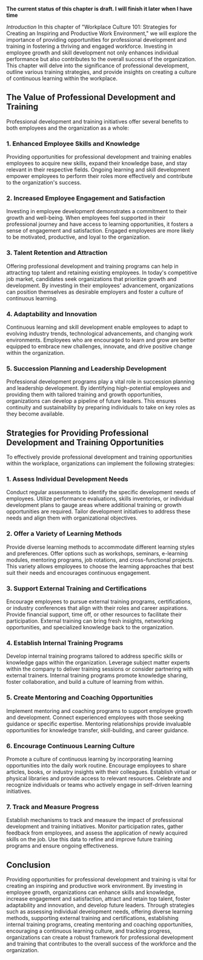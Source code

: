 **The current status of this chapter is draft. I will finish it later when I have time**

*Introduction* In this chapter of "Workplace Culture 101: Strategies for Creating an Inspiring and Productive Work Environment," we will explore the importance of providing opportunities for professional development and training in fostering a thriving and engaged workforce. Investing in employee growth and skill development not only enhances individual performance but also contributes to the overall success of the organization. This chapter will delve into the significance of professional development, outline various training strategies, and provide insights on creating a culture of continuous learning within the workplace.

The Value of Professional Development and Training
--------------------------------------------------

Professional development and training initiatives offer several benefits to both employees and the organization as a whole:

### 1. Enhanced Employee Skills and Knowledge

Providing opportunities for professional development and training enables employees to acquire new skills, expand their knowledge base, and stay relevant in their respective fields. Ongoing learning and skill development empower employees to perform their roles more effectively and contribute to the organization's success.

### 2. Increased Employee Engagement and Satisfaction

Investing in employee development demonstrates a commitment to their growth and well-being. When employees feel supported in their professional journey and have access to learning opportunities, it fosters a sense of engagement and satisfaction. Engaged employees are more likely to be motivated, productive, and loyal to the organization.

### 3. Talent Retention and Attraction

Offering professional development and training programs can help in attracting top talent and retaining existing employees. In today's competitive job market, candidates seek organizations that prioritize growth and development. By investing in their employees' advancement, organizations can position themselves as desirable employers and foster a culture of continuous learning.

### 4. Adaptability and Innovation

Continuous learning and skill development enable employees to adapt to evolving industry trends, technological advancements, and changing work environments. Employees who are encouraged to learn and grow are better equipped to embrace new challenges, innovate, and drive positive change within the organization.

### 5. Succession Planning and Leadership Development

Professional development programs play a vital role in succession planning and leadership development. By identifying high-potential employees and providing them with tailored training and growth opportunities, organizations can develop a pipeline of future leaders. This ensures continuity and sustainability by preparing individuals to take on key roles as they become available.

Strategies for Providing Professional Development and Training Opportunities
----------------------------------------------------------------------------

To effectively provide professional development and training opportunities within the workplace, organizations can implement the following strategies:

### 1. Assess Individual Development Needs

Conduct regular assessments to identify the specific development needs of employees. Utilize performance evaluations, skills inventories, or individual development plans to gauge areas where additional training or growth opportunities are required. Tailor development initiatives to address these needs and align them with organizational objectives.

### 2. Offer a Variety of Learning Methods

Provide diverse learning methods to accommodate different learning styles and preferences. Offer options such as workshops, seminars, e-learning modules, mentoring programs, job rotations, and cross-functional projects. This variety allows employees to choose the learning approaches that best suit their needs and encourages continuous engagement.

### 3. Support External Training and Certifications

Encourage employees to pursue external training programs, certifications, or industry conferences that align with their roles and career aspirations. Provide financial support, time off, or other resources to facilitate their participation. External training can bring fresh insights, networking opportunities, and specialized knowledge back to the organization.

### 4. Establish Internal Training Programs

Develop internal training programs tailored to address specific skills or knowledge gaps within the organization. Leverage subject matter experts within the company to deliver training sessions or consider partnering with external trainers. Internal training programs promote knowledge sharing, foster collaboration, and build a culture of learning from within.

### 5. Create Mentoring and Coaching Opportunities

Implement mentoring and coaching programs to support employee growth and development. Connect experienced employees with those seeking guidance or specific expertise. Mentoring relationships provide invaluable opportunities for knowledge transfer, skill-building, and career guidance.

### 6. Encourage Continuous Learning Culture

Promote a culture of continuous learning by incorporating learning opportunities into the daily work routine. Encourage employees to share articles, books, or industry insights with their colleagues. Establish virtual or physical libraries and provide access to relevant resources. Celebrate and recognize individuals or teams who actively engage in self-driven learning initiatives.

### 7. Track and Measure Progress

Establish mechanisms to track and measure the impact of professional development and training initiatives. Monitor participation rates, gather feedback from employees, and assess the application of newly acquired skills on the job. Use this data to refine and improve future training programs and ensure ongoing effectiveness.

Conclusion
----------

Providing opportunities for professional development and training is vital for creating an inspiring and productive work environment. By investing in employee growth, organizations can enhance skills and knowledge, increase engagement and satisfaction, attract and retain top talent, foster adaptability and innovation, and develop future leaders. Through strategies such as assessing individual development needs, offering diverse learning methods, supporting external training and certifications, establishing internal training programs, creating mentoring and coaching opportunities, encouraging a continuous learning culture, and tracking progress, organizations can create a robust framework for professional development and training that contributes to the overall success of the workforce and the organization.
